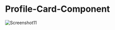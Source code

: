 # Profile-Card-Component
![Screenshot11](https://user-images.githubusercontent.com/84403688/164625285-43c21e63-6f62-46b5-ac54-0d612dd5b0f4.png)

